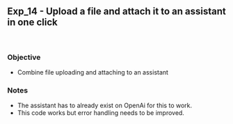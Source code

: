## Exp_14 - Upload a file and attach it to an assistant in one click
<br>

### Objective
- Combine file uploading and attaching to an assistant
  
### Notes
- The assistant has to already exist on OpenAi for this to work.
- This code works but error handling needs to be improved.

